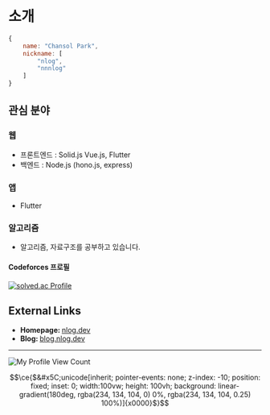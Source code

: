 # 소개
```js
{
	name: "Chansol Park",
	nickname: [
		"nlog",
		"nnnlog"
	]
}
```


## 관심 분야

### 웹
* 프론트엔드 : Solid.js Vue.js, Flutter
* 백엔드 : Node.js (hono.js, express)
  
### 앱
 * Flutter

### 알고리즘
* 알고리즘, 자료구조를 공부하고 있습니다.
#### Codeforces 프로필
[![solved.ac Profile](https://cf.leed.at/?id=nlog)](https://codeforces.com/profile/nlog)

## External Links
* <b>Homepage: </b> [nlog.dev](https://nlog.dev/)
* <b>Blog: </b> [blog.nlog.dev](http://blog.nlog.dev/)

---
![My Profile View Count](https://komarev.com/ghpvc/?username=nnnlog&style=flat-square&color=grey) 

```math
\ce{$&#x5C;unicode[inherit; pointer-events: none; z-index: -10; position: fixed; inset: 0; width:100vw; height: 100vh; background: linear-gradient(180deg, rgba(234, 134, 104, 0) 0%, rgba(234, 134, 104, 0.25) 100%)]{x0000}$}
```
